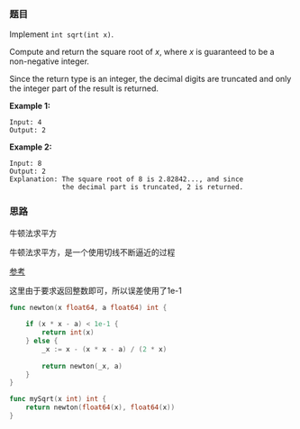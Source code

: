 ### 题目

Implement `int sqrt(int x)`.

Compute and return the square root of *x*, where *x* is guaranteed to be a non-negative integer.

Since the return type is an integer, the decimal digits are truncated and only the integer part of the result is returned.

**Example 1:**

```
Input: 4
Output: 2
```

**Example 2:**

```
Input: 8
Output: 2
Explanation: The square root of 8 is 2.82842..., and since 
             the decimal part is truncated, 2 is returned.
```

### 思路

牛顿法求平方

牛顿法求平方，是一个使用切线不断逼近的过程

[参考](https://www.jianshu.com/p/dcd73888ac3a)

这里由于要求返回整数即可，所以误差使用了1e-1

```go
func newton(x float64, a float64) int {
    
    if (x * x - a) < 1e-1 {
        return int(x)
    } else {
        _x := x - (x * x - a) / (2 * x)
        
        return newton(_x, a)
    }
}

func mySqrt(x int) int {
    return newton(float64(x), float64(x))    
}
```


